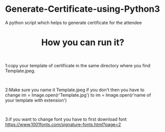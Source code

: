 # Generate-Certificate-using-Python3
A python script which helps to generate certificate for the attendee

<h1 align="center">How you can run it?</h1>
<br>
<p>
1:copy your template of certificate in the same directory where you find Template.jpeg.
</p>
<br>
<p>
2:Make sure you name it Template.jpeg if you don't then you have to change im = Image.open(r'Template.jpg') to im = Image.open(r'name of your template with extension')
</p>
<br>
<p>
3:if you want to change font you have to first download font <a href="url">https://www.1001fonts.com/signature-fonts.html?page=2</a>

</p>
